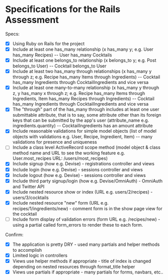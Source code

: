 # Specifications for the Rails Assessment

Specs:
- [x] Using Ruby on Rails for the project
- [x] Include at least one has_many relationship (x has_many y; e.g. User has_many Recipes) -- User has_many Cocktails
- [x] Include at least one belongs_to relationship (x belongs_to y; e.g. Post belongs_to User) -- Cocktail belongs_to User
- [x] Include at least two has_many through relationships (x has_many y through z; e.g. Recipe has_many Items through Ingredients) --  Cocktail has_many Ingredients through CocktailIngredients and vice versa
- [x] Include at least one many-to-many relationship (x has_many y through z, y has_many x through z; e.g. Recipe has_many Items through Ingredients, Item has_many Recipes through Ingredients) -- Cocktail has_many Ingredients through CocktailIngredients and vice versa
- [x] The "through" part of the has_many through includes at least one user submittable attribute, that is to say, some attribute other than its foreign keys that can be submitted by the app's user (attribute_name e.g. ingredients.quantity) -- CocktailIngredients has an amount attribute
- [x] Include reasonable validations for simple model objects (list of model objects with validations e.g. User, Recipe, Ingredient, Item) -- many validations for presence and uniqueness
- [ ] Include a class level ActiveRecord scope method (model object & class method name and URL to see the working feature e.g. User.most_recipes URL: /users/most_recipes)
- [x] Include signup (how e.g. Devise) - registrations controller and views
- [x] Include login (how e.g. Devise) - sessions controller and views
- [x] Include logout (how e.g. Devise) - sessions controller and views
- [x] Include third party signup/login (how e.g. Devise/OmniAuth) - OmniAuth and Twitter API
- [x] Include nested resource show or index (URL e.g. users/2/recipes) - users/3/cocktails
- [x] Include nested resource "new" form (URL e.g. recipes/1/ingredients/new) - comment form is in the show page view for the cocktail
- [ ] Include form display of validation errors (form URL e.g. /recipes/new) - using a partial called form_errors to render these to each form. 

Confirm:
- [x] The application is pretty DRY - used many partials and helper methods to accomplish
- [x] Limited logic in controllers
- [x] Views use helper methods if appropriate - title of index is changed depending on nested resources through format_title helper
- [x] Views use partials if appropriate - many partials for forms, navbars, etc..
